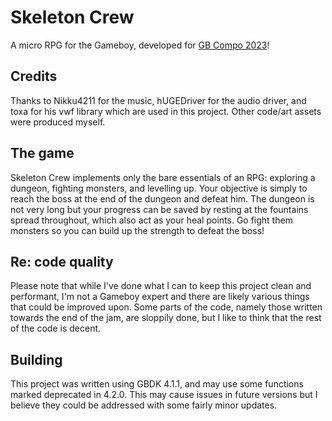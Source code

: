 # Skeleton Crew

A micro RPG for the Gameboy, developed for [GB Compo 2023](https://itch.io/jam/gbcompo23)!

## Credits

Thanks to Nikku4211 for the music, hUGEDriver for the audio driver, and toxa for his vwf library which are used in this project. Other code/art assets were produced myself.

## The game

Skeleton Crew implements only the bare essentials of an RPG: exploring a dungeon, fighting monsters, and levelling up. Your objective is simply to reach the boss at the end of the dungeon and defeat him. The dungeon is not very long but your progress can be saved by resting at the fountains spread throughout, which also act as your heal points. Go fight them monsters so you can build up the strength to defeat the boss!

## Re: code quality

Please note that while I've done what I can to keep this project clean and performant, I'm not a Gameboy expert and there are likely various things that could be improved upon. Some parts of the code, namely those written towards the end of the jam, are sloppily done, but I like to think that the rest of the code is decent.

## Building

This project was written using GBDK 4.1.1, and may use some functions marked deprecated in 4.2.0. This may cause issues in future versions but I believe they could be addressed with some fairly minor updates.
